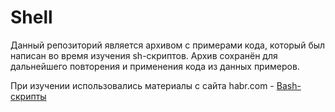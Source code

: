 # Shell 

Данный репозиторий является архивом с примерами кода, который был написан во время изучения sh-скриптов. 
Архив сохранён для дальнейшего повторения и применения кода из данных примеров.

При изучении использовались материалы с сайта habr.com - [Bash-скрипты](https://habr.com/ru/company/ruvds/blog/325522/)
